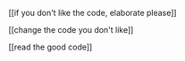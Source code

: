 
[[if you don't like the code, elaborate please]]

[[change the code you don't like]]

[[read the good code]]
